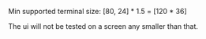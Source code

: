 Min supported terminal size: [80, 24] * 1.5 = [120 * 36]

The ui will not be tested on a screen any smaller than that.


